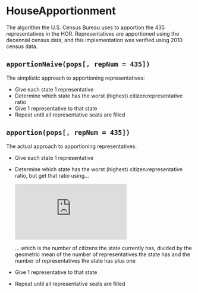 # HouseApportionment

The algorithm the U.S. Census Bureau uses to apportion the 435 representatives in the HOR. Representatives are apportioned using the decennial census data, and this implementation was verified using 2010 census data.

## `apportionNaive(pops[, repNum = 435])`

The simplistic approach to apportioning representatives:

- Give each state 1 representative
- Determine which state has the worst (highest) citizen:representative ratio
- Give 1 representative to that state
- Repeat until all representative seats are filled

## `apportion(pops[, repNum = 435])`

The actual approach to apportioning representatives:

- Give each state 1 representative
- Determine which state has the worst (highest) citizen:representative ratio, but get that ratio using...

  ![alt latex formula](https://latex.codecogs.com/gif.latex?%5Cfrac%7Bc%7D%7B%5Csqrt%7Br%20*%20%28r%20&plus;%201%29%7D%7D)
  
  ... which is the number of citizens the state currently has, divided by the geometric mean of the number of representatives the state has and the number of representatives the state has plus one
- Give 1 representative to that state
- Repeat until all representative seats are filled
